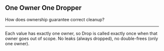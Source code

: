 ## One Owner One Dropper

How does ownership guarantee correct cleanup?

---

Each value has exactly one owner, so Drop is called exactly once when that owner goes out of scope. No leaks (always dropped), no double-frees (only one owner).

